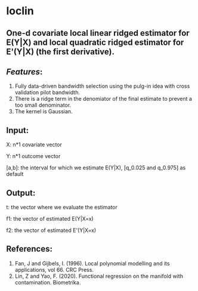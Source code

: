 # loclin
## One-d covariate local linear ridged estimator for E(Y|X) and local quadratic ridged estimator for E'(Y|X) (the first derivative).


## *Features*:
1. Fully data-driven bandwidth selection using the pulg-in idea with cross validation pilot bandwidth.
2. There is a ridge term in the denomiator of the final estimate to prevent a too small denominator.
3. The kernel is Gaussian.

## Input:
X: n*1 covariate vector

Y: n*1 outcome vector

[a,b]: the interval for which we estimate E(Y|X), [q_0.025 and q_0.975] as default

## Output:
t: the vector where we evaluate the estimator

f1: the vector of estimated E(Y|X=x)

f2: the vector of estimated E'(Y|X=x)

## References:
1. Fan, J and Gijbels, I. (1996). Local polynomial modelling and its applications, vol 66. CRC Press.
2. Lin, Z and Yao, F. (2020). Functional regression on the manifold with contamination. Biometrika.
